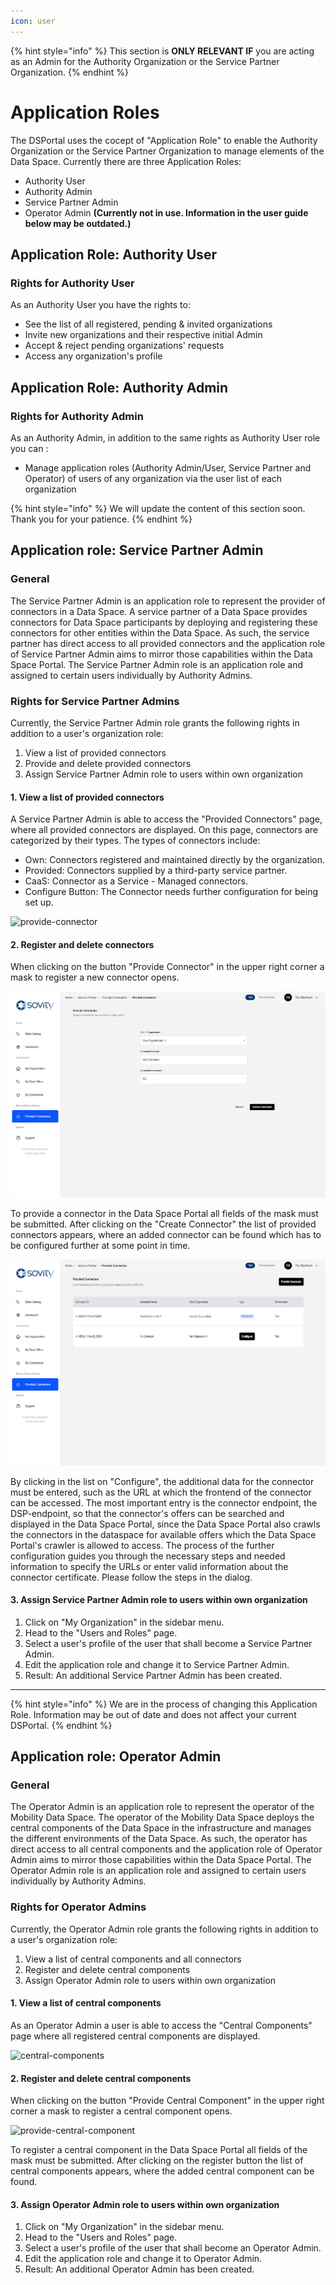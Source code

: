 ```yaml
---
icon: user
---
```


{% hint style="info" %} This section is **ONLY RELEVANT IF** you are acting as an Admin for the Authority Organization or the Service Partner Organization. {% endhint %}

# Application Roles

The DSPortal uses the cocept of "Application Role" to enable the Authority Organization or the Service Partner Organization to manage elements of the Data Space. Currently there are three Application Roles:

- Authority User
- Authority Admin
- Service Partner Admin
- Operator Admin **(Currently not in use. Information in the user guide below may be outdated.)**

## Application Role: Authority User

### Rights for Authority User

As an Authority User you have the rights to:

- See the list of all registered, pending & invited organizations
- Invite new organizations and their respective initial Admin
- Accept & reject pending organizations' requests
- Access any organization's profile

## Application Role: Authority Admin

### Rights for Authority Admin

As an Authority Admin, in addition to the same rights as Authority User role you can :

- Manage application roles (Authority Admin/User, Service Partner and Operator) of users of any organization via the user list of each organization

{% hint style="info" %} We will update the content of this section soon. Thank you for your patience. {% endhint %}


## Application role: Service Partner Admin

### General

The Service Partner Admin is an application role to represent the provider of connectors in a Data Space. A service partner of a Data Space provides connectors for Data Space participants by deploying and registering these connectors for other entities within the Data Space.
As such, the service partner has direct access to all provided connectors and the application role of Service Partner Admin aims to mirror those capabilities within the Data Space Portal.
The Service Partner Admin role is an application role and assigned to certain users individually by Authority Admins.

### Rights for Service Partner Admins

Currently, the Service Partner Admin role grants the following rights in addition to a user's organization role:

1. View a list of provided connectors
2. Provide and delete provided connectors
3. Assign Service Partner Admin role to users within own organization

#### 1. View a list of provided connectors

A Service Partner Admin is able to access the "Provided Connectors" page, where all provided connectors are displayed. On this page, connectors are categorized by their types. The types of connectors include:
- Own: Connectors registered and maintained directly by the organization.
- Provided: Connectors supplied by a third-party service partner.
- CaaS: Connector as a Service - Managed connectors.
- Configure Button: The Connector needs further configuration for being set up.

![provide-connector](images/provide-connectors-overview.png)

#### 2. Register and delete connectors

When clicking on the button "Provide Connector" in the upper right corner a mask to register a new connector opens.

![provide-connector](images/provide-connector.png)

To provide a connector in the Data Space Portal all fields of the mask must be submitted.
After clicking on the "Create Connector" the list of provided connectors appears, where an added connector can be found which has to be configured further at some point in time.

![provide-connector](images/provide-connectors-list.png)

By clicking in the list on "Configure", the additional data for the connector must be entered, such as the URL at which the frontend of the connector can be accessed.
The most important entry  is the connector endpoint, the DSP-endpoint, so that the connector's offers can be searched and displayed in the Data Space Portal, since the Data Space Portal also crawls the connectors in the dataspace for available offers which the Data Space Portal's crawler is allowed to access.
The process of the further configuration guides you through the necessary steps and needed information to specify the URLs or enter valid information about the connector certificate.
Please follow the steps in the dialog.

#### 3. Assign Service Partner Admin role to users within own organization

1. Click on "My Organization" in the sidebar menu.
2. Head to the "Users and Roles" page.
3. Select a user's profile of the user that shall become a Service Partner Admin.
4. Edit the application role and change it to Service Partner Admin.
5. Result: An additional Service Partner Admin has been created.

---
{% hint style="info" %} We are in the process of changing this Application Role. Information may be out of date and does not affect your current DSPortal. {% endhint %}

## Application role: Operator Admin

### General

The Operator Admin is an application role to represent the operator of the Mobility Data Space. The operator of the Mobility Data Space deploys the central components of the Data Space in the infrastructure and manages the different environments of the Data Space. As such, the operator has direct access to all central components and the application role of Operator Admin aims to mirror those capabilities within the Data Space Portal.
The Operator Admin role is an application role and assigned to certain users individually by Authority Admins.

### Rights for Operator Admins

Currently, the Operator Admin role grants the following rights in addition to a user's organization role:

1. View a list of central components and all connectors
2. Register and delete central components
3. Assign Operator Admin role to users within own organization

#### 1. View a list of central components

As an Operator Admin a user is able to access the "Central Components" page where all registered central components are displayed.

![central-components](images/central-components-list.png)

#### 2. Register and delete central components

When clicking on the button "Provide Central Component" in the upper right corner a mask to register a central component opens.

![provide-central-component](images/provide-central-component.png)

To register a central component in the Data Space Portal all fields of the mask must be submitted.
After clicking on the register button the list of central components appears, where the added central component can be found.

#### 3. Assign Operator Admin role to users within own organization

1. Click on "My Organization" in the sidebar menu.
2. Head to the "Users and Roles" page.
3. Select a user's profile of the user that shall become an Operator Admin.
4. Edit the application role and change it to Operator Admin.
5. Result: An additional Operator Admin has been created.
